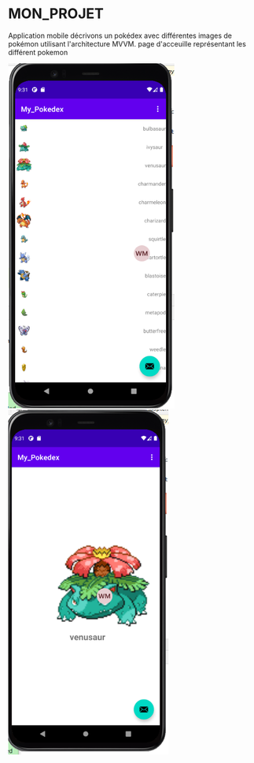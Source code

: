 # MON_PROJET
Application mobile décrivons un pokédex avec différentes images de pokémon utilisant l'architecture MVVM.
page d'acceuille représentant les différent pokemon
<div>
  <img src="images/1.PNG" with="auto" height="700" />
  <img src="images/2.PNG" with="auto" height="700" />
  </div>

